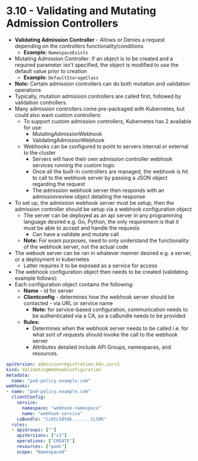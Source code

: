 # 3.10 - Validating and Mutating Admission Controllers

- **Validating Admission Controller** - Allows or Denies a request depending on the controllers functionality/conditions
  - **Example:** `NamespaceExists`
- Mutating Admission Controller: If an object is to be created and a required parameter isn't specified, the object is modified to use the default value prior to creation
  - **Example:** `DefaultStorageClass`
- **Note:** Certain admission controllers can do both mutation and validation operations
- Typically, mutation admission controllers are called first, followed by validation controllers.
- Many admission controllers come pre-packaged with Kubernetes, but could also
want custom controllers:
  - To support custom admission controllers, Kubernetes has 2 available for use:
    - MutatingAdmissionWebhook
    - ValidatingAdmissionWebhook
  - Webhooks can be configured to point to servers internal or external to the cluster
    - Servers will have their own admission controller webhook services running the custom logic
    - Once all the built-in controllers are managed, the webhook is hit to call to the webhook server by passing a JSON object regarding the request
    - The admission webhook server then responds with an admissionreview object detailing the response
- To set up, the admission webhook server must be setup, then the admission controller should be setup via a webhook configuration object
  - The server can be deployed as an api server in any programming language desired e.g. Go, Python, the only requirement is that it must be able to accept and handle the requests
    - Can have a validate and mutate call
  - **Note:** For exam purposes, need to only understand the functionality of the webhook server, not the actual code
- The webook server can be ran in whatever manner desired e.g. a server, or a deployment in kubernetes
  - Latter requires it to be exposed as a service for access
- The webhook configuration object then needs to be created (validating example
follows):
- Each configuration object contains the following:
  - **Name** - id for server
  - **Clientconfig** - determines how the webhook server should be contacted - via URL or service name
    - **Note:** for service-based configuration, communication needs to be authenticated via a CA, so a caBundle needs to be provided
  - **Rules:**
    - Determines when the webhook server needs to be called i.e. for what sort of requests should invoke the call to the webhook server
    - Attributes detailed include API Groups, namespaces, and resources.

```yaml
apiVersion: admissionregistration.k8s.io/v1
kind: ValidatingWebhookConfiguration
metadata:
  name: "pod-policy.example.com"
webhooks:
- name: "pod-policy.example.com"
  clientConfig:
    service:
      namespace: "webhook-namespace"
      name: "webhook-service"
    caBundle: "Ci0tLS0tQk.......tLS0K"
  rules:
  - apiGroups: [""]
    apiVersions: ["v1"]
    operations: ["CREATE"]
    resources: ["pods"]
    scope: "Namespaced"
```
